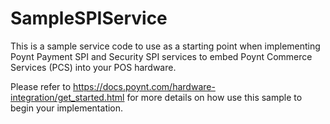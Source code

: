 # SampleSPIService

This is a sample service code to use as a starting point when implementing Poynt Payment SPI and Security SPI services to embed Poynt Commerce Services (PCS) into your POS hardware.

Please refer to https://docs.poynt.com/hardware-integration/get_started.html for more details on how use this sample to begin your implementation.
